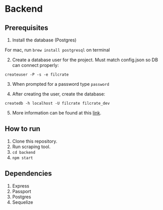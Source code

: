 # Backend

## Prerequisites
1. Install the database (Postgres)

For mac, run `brew install postgresql` on terminal

2. Create a database user for the project. Must match config.json so DB can connect properly:

`createuser -P -s -e filcrate`

3. When prompted for a password type `password`

4. After creating the user, create the database:

`createdb -h localhost -U filcrate filcrate_dev`

5. More information can be found at this [link](https://github.com/CUNYTechPrep/ctp2017/blob/master/guides/installing-postgresql.md).

## How to run
1. Clone this repository.
2. Run scraping tool.
3. `cd backend`
4. `npm start`

## Dependencies
1. Express
2. Passport
3. Postgres
4. Sequelize

